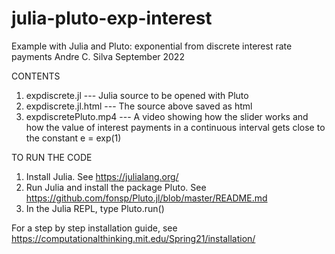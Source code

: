 # julia-pluto-exp-interest
Example with Julia and Pluto: exponential from discrete interest rate payments
Andre C. Silva
September 2022

CONTENTS
1. expdiscrete.jl --- Julia source to be opened with Pluto
2. expdiscrete.jl.html --- The source above saved as html
3. expdiscretePluto.mp4 --- A video showing how the slider works and how the value of interest payments in a continuous interval gets close to the constant e = exp(1)

TO RUN THE CODE
1. Install Julia. See https://julialang.org/
2. Run Julia and install the package Pluto. See https://github.com/fonsp/Pluto.jl/blob/master/README.md
3. In the Julia REPL, type Pluto.run() 

For a step by step installation guide, see https://computationalthinking.mit.edu/Spring21/installation/
